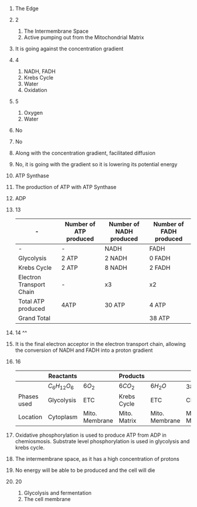 1. The Edge
2. 2
	1. The Intermembrane Space
	2. Active pumping out from the Mitochondrial Matrix
3. It is going against the concentration gradient
4. 4
	1. NADH, FADH
	2. Krebs Cycle
	3. Water
	4. Oxidation
5. 5
	1. Oxygen
	2. Water
6. No
7. No
8. Along with the concentration gradient, facilitated diffusion
9. No, it is going with the gradient so it is lowering its potential energy
10. ATP Synthase
11. The production of ATP with ATP Synthase
12. ADP
13. 13
    
    |-			|Number of ATP produced	|Number of NADH produced|Number of FADH produced|
    |-			|-						|-				|-|
    |-			|-						|NADH			|FADH|
    |Glycolysis	|2 ATP					|2 NADH			|0 FADH|
    |Krebs Cycle|2 ATP					|8 NADH			|2 FADH|
    |Electron Transport Chain|-			|x3				|x2|
    |Total ATP produced|4ATP			|30 ATP			|4 ATP|
    |Grand Total||										|38 ATP|
    
14. 14 ^^
15. It is the final electron acceptor in the electron transport chain, allowing the conversion of NADH and FADH into a proton gradient
16. 16
    
    |             | Reactants      |                | Products     |                |              |
    | ----------- | -------------- | -------------- | ------------ | -------------- | ------------ |
    |             | $C_6H_{12}O_6$ | $6O_2$         | $6CO_2$      | $6H_2O$        | 38 ATP       |
    | Phases used | Glycolysis     | ETC            | Krebs Cycle  | ETC            | Chemiosmosis |
    | Location    | Cytoplasm      | Mito. Membrane | Mito. Matrix | Mito. Membrane | Mito. Membrane             |
    
17. Oxidative phosphorylation is used to produce ATP from ADP in chemiosmosis. Substrate level phosphorylation is used in glycolysis and krebs cycle.
18. The intermembrane space, as it has a high concentration of protons
19. No energy will be able to be produced and the cell will die
20. 20
	1. Glycolysis and fermentation
	2. The cell membrane